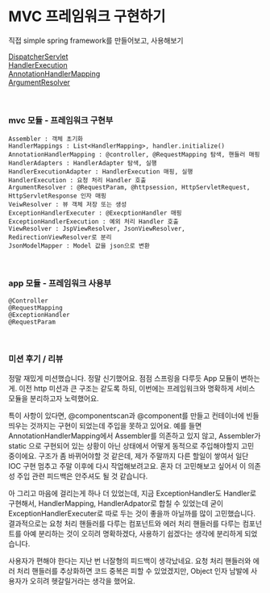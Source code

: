 # MVC 프레임워크 구현하기
직접 simple spring framework를 만들어보고, 사용해보기

[DispatcherServlet](https://github.com/ecsimsw/simple-spring-framework/blob/step2/mvc/src/main/java/nextstep/mvc/DispatcherServlet.java)   
[HandlerExecution](https://github.com/ecsimsw/simple-spring-framework/blob/step2/mvc/src/main/java/nextstep/mvc/handler/mapping/HandlerExecution.java)    
[AnnotationHandlerMapping](https://github.com/ecsimsw/simple-spring-framework/blob/step2/mvc/src/main/java/nextstep/mvc/handler/mapping/AnnotationHandlerMapping.java)    
[ArgumentResolver](https://github.com/ecsimsw/simple-spring-framework/blob/step2/mvc/src/main/java/nextstep/mvc/handler/param/ArgumentResolver.java)    

</br>

### mvc 모듈 - 프레임워크 구현부
``` 
Assembler : 객체 초기화   
HandlerMappings : List<HandlerMapping>, handler.initialize()    
AnnotationHandlerMapping : @controller, @RequestMapping 탐색, 핸들러 매핑   
HandlerAdapters : HandlerAdapter 탐색, 실행    
HandlerExecutionAdapter : HandlerExecution 매핑, 실행   
HandlerExecution : 요청 처리 Handler 호출   
ArgumentResolver : @RequestParam, @httpsession, HttpServletRequest, HttpServletResponse 인자 매핑   
VeiwResolver : 뷰 객체 저장 또는 생성   
ExceptionHandlerExecuter : @ExecptionHandler 매핑   
ExceptionHandlerExecution : 예외 처리 Handler 호출   
ViewResolver : JspViewResolver, JsonViewResolver, RedirectionViewResolver로 분리   
JsonModelMapper : Model 값을 json으로 변환   
```

</br>

### app 모듈 - 프레임워크 사용부 
```
@Controller
@RequestMapping  
@ExceptionHandler  
@RequestParam
```  

</br>

### 미션 후기 / 리뷰

정말 재밌게 미션했습니다. 정말 신기했어요. 점점 스프링을 다루듯 App 모듈이 변하는게.
이전 http 미션과 큰 구조는 같도록 하되, 이번에는 프레임워크와 명확하게 서비스 모듈을 분리하고자 노력했어요.

특이 사항이 있다면, @componentscan과 @component를 만들고 컨테이너에 빈들 띄우는 것까지는 구현이 되었는데 주입을 못하고 있어요.
예를 들면 AnnotationHandlerMapping에서 Assembler를 의존하고 있지 않고, Assembler가 static 으로 구현되어 있는 상황이 아닌 상태에서 어떻게 동적으로 주입해야할지 고민 중이에요. 구조가 좀 바뀌어야할 것 같은데, 제가 주말까지 다른 할일이 쌓여서 일단 IOC 구현 멈추고 주말 이후에 다시 작업해보려고요.
혼자 더 고민해보고 싶어서 이 의존성 주입 관련 피드백은 안주셔도 될 것 같습니다.

아 그리고 마음에 걸리는게 하나 더 있었는데, 지금 ExceptionHandler도 Handler로 구현해서, HandlerMapping, HandlerAdpator로 합칠 수 있었는데 굳이 ExceptionHandlerExecuter로 따로 두는 것이 좋을까 아닐까를 많이 고민했습니다.
결과적으로는 요청 처리 핸들러를 다루는 컴포넌트와 에러 처리 핸들러를 다루는 컴포넌트를 아예 분리하는 것이 오히려 명확하겠다, 사용하기 쉽겠다는 생각에 분리하게 되었습니다.

사용자가 편해야 한다는 지난 번 너잘형의 피드백이 생각났네요. 
요청 처리 핸들러와 에러 처리 핸들러를 추상화하면 코드 중복은 피할 수 있었겠지만, Object 인자 남발에 사용자가 오히려 헷갈릴거라는 생각을 했어요.
